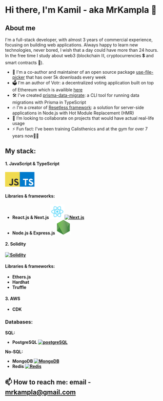# Hi there, I'm Kamil - aka MrKampla 👋
## About me
I'm a full-stack developer, with almost 3 years of commercial experience, focusing on building web applications. Always happy to learn new technologies, never bored, I wish that a day could have more than 24 hours.
In the free time I study about web3 (blockchain ⛓️, cryptocurrencies 💲 and smart contracts 📜).

- 🔭 I'm a co-author and maintainer of an open source package [use-file-picker](https://www.npmjs.com/package/use-file-picker) that has over 5k downloads every week
- 🗳️ I'm an author of Votr: a decentralized voting application built on top of Ethereum which is availible [here](https://votr-app.vercel.app/)
- 🛠️ I've created [prisma-data-migrate](https://www.npmjs.com/package/prisma-data-migrate): a CLI tool for running data migrations with Prisma in TypeScript
- 🔥 I'm a creator of [Resetless framework](https://www.npmjs.com/package/@resetless/core): a solution for server-side applications in Node.js with Hot Module Replacement (HMR)
- 👯 I’m looking to collaborate on projects that would have actual real-life usage
- ⚡ Fun fact: I've been training Calisthenics and at the gym for over 7 years now🏋️‍♂️

## My stack:
#### <b> 1. JavaScript & TypeScript<b/>  
  [<img alt="JavaScript" width="48px" src="https://raw.githubusercontent.com/github/explore/80688e429a7d4ef2fca1e82350fe8e3517d3494d/topics/javascript/javascript.png" />][link][<img alt="TypeScript" width="48px" src="https://raw.githubusercontent.com/github/explore/80688e429a7d4ef2fca1e82350fe8e3517d3494d/topics/typescript/typescript.png" />][link]
#### Libraries & frameworks:
- React.js & Next.js [<img  alt="React" width="48px" src="https://raw.githubusercontent.com/github/explore/80688e429a7d4ef2fca1e82350fe8e3517d3494d/topics/react/react.png" />][link][<img  alt="Next.js" width="48px" src="https://images.prismic.io/boringowl/fe6cc033-921c-42e6-8d10-582373846263_next+js+framework.jpeg" />][link]
- Node.js & Express.js [<img  alt="Node.js" width="48px" src="https://raw.githubusercontent.com/github/explore/80688e429a7d4ef2fca1e82350fe8e3517d3494d/topics/nodejs/nodejs.png" />][link]
  
#### <b> 2. Solidity<b/> 
  [<img alt="Solidity" height="48px" src="https://encrypted-tbn0.gstatic.com/images?q=tbn:ANd9GcQmNqdJfJzDXQV3FV-viwgODZ5lIv3YTYU8FhDa_evh7x5ROfIsN_WLYidUdGvC_XX33II&usqp=CAU" />][link]
#### Libraries & frameworks:
  - Ethers.js
  - Hardhat
  - Truffle

#### <b> 3. AWS<b/> 
  - CDK
 
 
### Databases: 
SQL:
- PostgreSQL [<img alt="postgreSQL" width="36px" src="https://www.postgresql.org/media/img/about/press/elephant.png" />][link]

No-SQL:
- MongoDB [<img alt="MongoDB" width="48px" height="26px" src="https://dwglogo.com/wp-content/uploads/2017/12/MongoDB_logo_01.png" />][link]
- Redis [<img alt="Redis" width="48px" height="26px" src="https://dwglogo.com/wp-content/uploads/2017/12/1100px_Redis_Logo_01.png" />][link]

## 📫 How to reach me: email - mrkampla@gmail.com
[link]: https://github.com/MrKampla
[remindCallLink]: https://remindcall.com/
